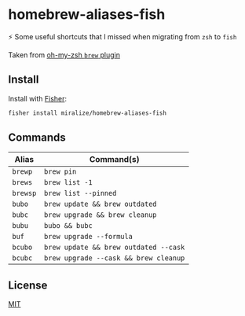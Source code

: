 # homebrew-aliases-fish

⚡️ Some useful shortcuts that I missed when migrating from `zsh` to `fish`

Taken from [oh-my-zsh `brew` plugin](https://github.com/ohmyzsh/ohmyzsh/blob/master/plugins/brew/brew.plugin.zsh)

## Install

Install with [Fisher](https://github.com/jorgebucaran/fisher):

```sh
fisher install miralize/homebrew-aliases-fish
```

## Commands

| Alias    | Command(s)                            |
| -------- | ------------------------------------- |
| `brewp`  | `brew pin`                            |
| `brews`  | `brew list -1`                        |
| `brewsp` | `brew list --pinned`                  |
| `bubo`   | `brew update && brew outdated`        |
| `bubc`   | `brew upgrade && brew cleanup`        |
| `bubu`   | `bubo && bubc`                        |
| `buf`    | `brew upgrade --formula`              |
| `bcubo`  | `brew update && brew outdated --cask` |
| `bcubc`  | `brew upgrade --cask && brew cleanup` |

## License

[MIT](https://github.com/miralize/homebrew-aliases-fish/blob/main/LICENSE)
